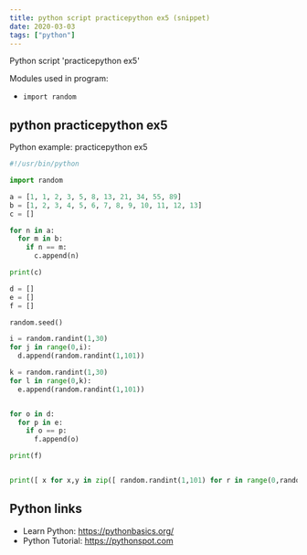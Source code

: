 ```yaml
---
title: python script practicepython ex5 (snippet)
date: 2020-03-03
tags: ["python"]
---
```

Python script 'practicepython ex5'


Modules used in program: 
* `import random`

## python practicepython ex5

Python example: practicepython ex5

```python
#!/usr/bin/python

import random

a = [1, 1, 2, 3, 5, 8, 13, 21, 34, 55, 89]
b = [1, 2, 3, 4, 5, 6, 7, 8, 9, 10, 11, 12, 13]
c = []

for n in a:
  for m in b:
    if n == m:
      c.append(n)

print(c)

d = []
e = []
f = []

random.seed()

i = random.randint(1,30)
for j in range(0,i):
  d.append(random.randint(1,101))

k = random.randint(1,30)
for l in range(0,k):
  e.append(random.randint(1,101))


for o in d:
  for p in e:
    if o == p:
      f.append(o)

print(f)


print([ x for x,y in zip([ random.randint(1,101) for r in range(0,random.randint(1,30)) ],[ random.randint(1,101) for r in range(0,random.randint(1,30)) ]) if x == y ])


```

## Python links

- Learn Python: https://pythonbasics.org/
- Python Tutorial: https://pythonspot.com
